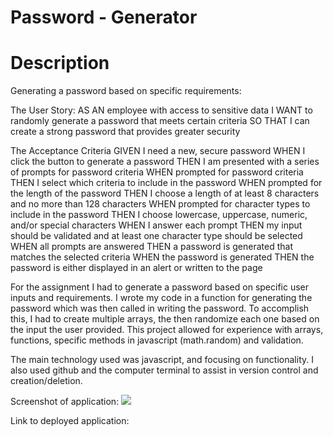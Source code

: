 # Password - Generator

# Description
Generating a password based on specific requirements:

The User Story:
AS AN employee with access to sensitive data
I WANT to randomly generate a password that meets certain criteria
SO THAT I can create a strong password that provides greater security

The Acceptance Criteria
GIVEN I need a new, secure password
WHEN I click the button to generate a password
THEN I am presented with a series of prompts for password criteria 
WHEN prompted for password criteria
THEN I select which criteria to include in the password
WHEN prompted for the length of the password
THEN I choose a length of at least 8 characters and no more than 128 characters 
WHEN prompted for character types to include in the password
THEN I choose lowercase, uppercase, numeric, and/or special characters
WHEN I answer each prompt
THEN my input should be validated and at least one character type should be selected
WHEN all prompts are answered
THEN a password is generated that matches the selected criteria
WHEN the password is generated
THEN the password is either displayed in an alert or written to the page


For the assignment I had to generate a password based on specific user inputs and requirements. I wrote my code in a function for generating the password which was then called in writing the password. To accomplish this, I had to create multiple arrays, the then randomize each one based on the input the user provided. This project allowed for experience with arrays, functions, specific methods in javascript (math.random) and validation. 

The main technology used was javascript, and focusing on functionality. I also used github and the computer terminal to assist in version control and creation/deletion. 

Screenshot of application: 
![](passwordgenerator.png)

Link to deployed application:
